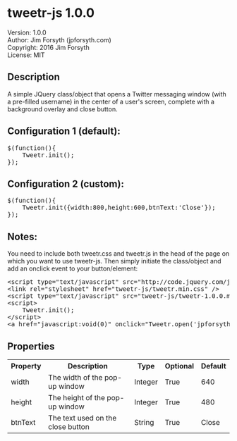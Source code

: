 tweetr-js 1.0.0
===============

Version:    1.0.0<br />
Author:     Jim Forsyth (jpforsyth.com)<br />
Copyright:  2016 Jim Forsyth<br />
License:    MIT<br />

Description
-----------

A simple JQuery class/object that opens a Twitter messaging window (with a pre-filled username) in the center of a user's screen, complete with a background overlay and close button.

Configuration 1 (default):
--------------------------
<pre>$(function(){
	Tweetr.init();
});</pre>

Configuration 2 (custom):
-------------------------
<pre>$(function(){
	Tweetr.init({width:800,height:600,btnText:'Close'});
});</pre>

Notes:
------
You need to include both tweetr.css and tweetr.js in the head of the page on which you want to use tweetr-js. Then simply initiate the class/object and add an onclick event to your button/element:
<pre>&lt;script type="text/javascript" src="http://code.jquery.com/jquery-2.2.1.min.js"&gt;&lt;/script&gt;
&lt;link rel="stylesheet" href="tweetr-js/tweetr.min.css" /&gt;
&lt;script type="text/javascript" src="tweetr-js/tweetr-1.0.0.min.js"&gt;&lt;/script&gt;
&lt;script&gt;
	Tweetr.init();
&lt;/script&gt;
&lt;a href="javascript:void(0)" onclick="Tweetr.open('jpforsyth'); return false;"&gt;Tweet&lt;/a&gt;</pre>

Properties
----------

<table>
<tr>
	<th>Property</th><th>Description</th><th>Type</th><th>Optional</th><th>Default</th></tr>
<tr>
  <td>width</td>
  <td>The width of the pop-up window</td>
	<td>Integer</td>
	<td>True</td>
	<td>640</td>
</tr><tr>
  <td>height</td>
  <td>The height of the pop-up window</td>
	<td>Integer</td>
	<td>True</td>
	<td>480</td>
</tr><tr>
  <td>btnText</td>
  <td>The text used on the close button</td>
	<td>String</td>
	<td>True</td>
  <td>Close</td>
</tr>
</table>
